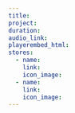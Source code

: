 ```yaml
---
title:
project:
duration:
audio_link:
playerembed_html:
stores: 
  - name:
    link:
    icon_image:
  - name:
    link:
    icon_image:
---
```


